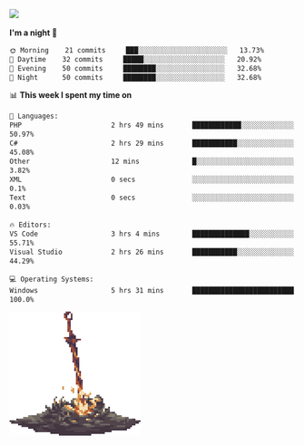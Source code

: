 [![](https://img.shields.io/badge/LinkedIn-badin-blue?logo=linkedin)](https://linkedin.com/in/badin)

<!--START_SECTION:waka-->
**I'm a night 🦉** 

```text
🌞 Morning    21 commits     ███░░░░░░░░░░░░░░░░░░░░░░   13.73% 
🌆 Daytime    32 commits     █████░░░░░░░░░░░░░░░░░░░░   20.92% 
🌃 Evening    50 commits     ████████░░░░░░░░░░░░░░░░░   32.68% 
🌙 Night      50 commits     ████████░░░░░░░░░░░░░░░░░   32.68%

```


📊 **This week I spent my time on** 

```text
💬 Languages: 
PHP                      2 hrs 49 mins       ████████████░░░░░░░░░░░░░   50.97% 
C#                       2 hrs 29 mins       ███████████░░░░░░░░░░░░░░   45.08% 
Other                    12 mins             █░░░░░░░░░░░░░░░░░░░░░░░░   3.82% 
XML                      0 secs              ░░░░░░░░░░░░░░░░░░░░░░░░░   0.1% 
Text                     0 secs              ░░░░░░░░░░░░░░░░░░░░░░░░░   0.03%

🔥 Editors: 
VS Code                  3 hrs 4 mins        ██████████████░░░░░░░░░░░   55.71% 
Visual Studio            2 hrs 26 mins       ███████████░░░░░░░░░░░░░░   44.29%

💻 Operating Systems: 
Windows                  5 hrs 31 mins       █████████████████████████   100.0%

```


<!--END_SECTION:waka-->

![](https://github.com/badinn/badinn/raw/master/bonfire.gif)
